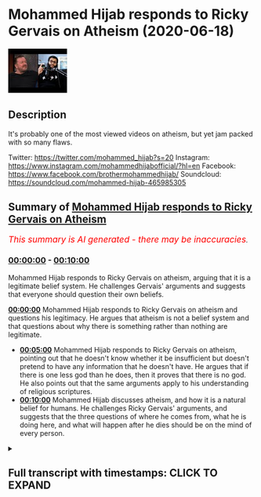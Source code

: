 # Mohammed Hijab responds to Ricky Gervais on Atheism (2020-06-18)

![alt Mohammed Hijab responds to Ricky Gervais on Atheism](bHRZN5roVl8.jpg "Mohammed Hijab responds to Ricky Gervais on Atheism")

## Description

It's probably one of the most viewed videos on atheism, but yet jam packed with so many flaws. 

Twitter: https://twitter.com/mohammed_hijab?s=20
Instagram: https://www.instagram.com/mohammedhijabofficial/?hl=en
Facebook: https://www.facebook.com/brothermohammedhijab/
Soundcloud: https://soundcloud.com/mohammed-hijab-465985305

## Summary of [Mohammed Hijab responds to Ricky Gervais on Atheism](https://www.youtube.com/watch?v=bHRZN5roVl8)


*<span style="color:red; font-size:125%">This summary is AI generated - there may be inaccuracies</span>. [](/)*

### [00:00:00](https://www.youtube.com/watch?v=bHRZN5roVl8&t=0) - [00:10:00](https://www.youtube.com/watch?v=bHRZN5roVl8&t=600)

Mohammed Hijab responds to Ricky Gervais on atheism, arguing that it is a legitimate belief system. He challenges Gervais' arguments and suggests that everyone should question their own beliefs.

**[00:00:00](https://www.youtube.com/watch?v=bHRZN5roVl8&t=0)** Mohammed Hijab responds to Ricky Gervais on atheism and questions his legitimacy. He argues that atheism is not a belief system and that questions about why there is something rather than nothing are legitimate.
* **[00:05:00](https://www.youtube.com/watch?v=bHRZN5roVl8&t=300)** Mohammed Hijab responds to Ricky Gervais on atheism, pointing out that he doesn't know whether it be insufficient but doesn't pretend to have any information that he doesn't have. He argues that if there is one less god than he does, then it proves that there is no god. He also points out that the same arguments apply to his understanding of religious scriptures.
* **[00:10:00](https://www.youtube.com/watch?v=bHRZN5roVl8&t=600)** Mohammed Hijab discusses atheism, and how it is a natural belief for humans. He challenges Ricky Gervais' arguments, and suggests that the three questions of where he comes from, what he is doing here, and what will happen after he dies should be on the mind of every person.

<details><summary><h2>Full transcript with timestamps: CLICK TO EXPAND</h2></summary>

[0:00:00](https://youtu.be/bHRZN5roVl8?t=0) [Music]  
[0:00:04](https://youtu.be/bHRZN5roVl8?t=4) so Ricky Gervais is a British comedian  
[0:00:07](https://youtu.be/bHRZN5roVl8?t=7) which I can't say I've watched any of  
[0:00:10](https://youtu.be/bHRZN5roVl8?t=10) his works or seen any of his shows but  
[0:00:12](https://youtu.be/bHRZN5roVl8?t=12) he's an individual who is actually in  
[0:00:17](https://youtu.be/bHRZN5roVl8?t=17) line with kind of New Atheism I would  
[0:00:19](https://youtu.be/bHRZN5roVl8?t=19) classify him like this and recently he  
[0:00:21](https://youtu.be/bHRZN5roVl8?t=21) doesnot sure how long this video has  
[0:00:23](https://youtu.be/bHRZN5roVl8?t=23) been up there but I came across this  
[0:00:25](https://youtu.be/bHRZN5roVl8?t=25) video which was the second of not the  
[0:00:28](https://youtu.be/bHRZN5roVl8?t=28) most viewed atheist  
[0:00:29](https://youtu.be/bHRZN5roVl8?t=29) video online or the video with an  
[0:00:32](https://youtu.be/bHRZN5roVl8?t=32) atheist title and this is a video where  
[0:00:34](https://youtu.be/bHRZN5roVl8?t=34) he's having conversation one of the  
[0:00:36](https://youtu.be/bHRZN5roVl8?t=36) American interviewers and there's a bit  
[0:00:40](https://youtu.be/bHRZN5roVl8?t=40) of a discussion about God and the  
[0:00:42](https://youtu.be/bHRZN5roVl8?t=42) existence of God so we wanted to just  
[0:00:44](https://youtu.be/bHRZN5roVl8?t=44) quickly do a reaction video to that and  
[0:00:46](https://youtu.be/bHRZN5roVl8?t=46) see if some of the interrogations are  
[0:00:49](https://youtu.be/bHRZN5roVl8?t=49) poor for Bhaiji face or in any way shape  
[0:00:51](https://youtu.be/bHRZN5roVl8?t=51) or form legitimate the thick you look so  
[0:00:55](https://youtu.be/bHRZN5roVl8?t=55) why is there something instead of  
[0:00:57](https://youtu.be/bHRZN5roVl8?t=57) nothing that's not the two choices so  
[0:01:03](https://youtu.be/bHRZN5roVl8?t=63) the first thing he says was why is there  
[0:01:05](https://youtu.be/bHRZN5roVl8?t=65) something rather than nothing these are  
[0:01:06](https://youtu.be/bHRZN5roVl8?t=66) not the only two choices well actually  
[0:01:08](https://youtu.be/bHRZN5roVl8?t=68) these are not choices at all these are  
[0:01:11](https://youtu.be/bHRZN5roVl8?t=71) not choices at all this is a question  
[0:01:12](https://youtu.be/bHRZN5roVl8?t=72) it's not giving you is it this all that  
[0:01:15](https://youtu.be/bHRZN5roVl8?t=75) because the choice usually is separated  
[0:01:18](https://youtu.be/bHRZN5roVl8?t=78) with the word or and why something  
[0:01:21](https://youtu.be/bHRZN5roVl8?t=81) rather than nothing is not an  
[0:01:22](https://youtu.be/bHRZN5roVl8?t=82) illegitimate question you say it's not  
[0:01:24](https://youtu.be/bHRZN5roVl8?t=84) about why but how well if you say it's  
[0:01:27](https://youtu.be/bHRZN5roVl8?t=87) not about why and how that would  
[0:01:28](https://youtu.be/bHRZN5roVl8?t=88) necessitate that you're starting with a  
[0:01:31](https://youtu.be/bHRZN5roVl8?t=91) presupposition which is nihilistic in  
[0:01:33](https://youtu.be/bHRZN5roVl8?t=93) other words you conceive the world as  
[0:01:35](https://youtu.be/bHRZN5roVl8?t=95) meaningless or purposeless and by that  
[0:01:38](https://youtu.be/bHRZN5roVl8?t=98) you say that why questions are  
[0:01:40](https://youtu.be/bHRZN5roVl8?t=100) meaningless very similarly like 19:30 is  
[0:01:43](https://youtu.be/bHRZN5roVl8?t=103) positivists or even verification estate  
[0:01:48](https://youtu.be/bHRZN5roVl8?t=108) the same kind of claim this is a very  
[0:01:50](https://youtu.be/bHRZN5roVl8?t=110) weak understanding because if this was  
[0:01:52](https://youtu.be/bHRZN5roVl8?t=112) the case then lots of things which would  
[0:01:55](https://youtu.be/bHRZN5roVl8?t=115) be meaningless if this is the stance you  
[0:01:58](https://youtu.be/bHRZN5roVl8?t=118) take if there's the positivistic stones  
[0:02:00](https://youtu.be/bHRZN5roVl8?t=120) many things would be meaningless  
[0:02:01](https://youtu.be/bHRZN5roVl8?t=121) metaphysical things logical things  
[0:02:03](https://youtu.be/bHRZN5roVl8?t=123) mathematical things so the idea of why  
[0:02:06](https://youtu.be/bHRZN5roVl8?t=126) questions being meaningless is something  
[0:02:09](https://youtu.be/bHRZN5roVl8?t=129) which has been thoroughly refuted in the  
[0:02:10](https://youtu.be/bHRZN5roVl8?t=130) philosophical literature  
[0:02:12](https://youtu.be/bHRZN5roVl8?t=132) but the question of its not why but how  
[0:02:14](https://youtu.be/bHRZN5roVl8?t=134) okay the question of how so how is there  
[0:02:17](https://youtu.be/bHRZN5roVl8?t=137) something rather than nothing it's still  
[0:02:19](https://youtu.be/bHRZN5roVl8?t=139) a legitimate question but you haven't  
[0:02:20](https://youtu.be/bHRZN5roVl8?t=140) you haven't done any good job in trying  
[0:02:22](https://youtu.be/bHRZN5roVl8?t=142) to answer it you've tried to any  
[0:02:25](https://youtu.be/bHRZN5roVl8?t=145) question about why is there something  
[0:02:26](https://youtu.be/bHRZN5roVl8?t=146) wrong more than one of the most  
[0:02:27](https://youtu.be/bHRZN5roVl8?t=147) foundational questions should be at the  
[0:02:30](https://youtu.be/bHRZN5roVl8?t=150) forefront of your mind why is there  
[0:02:32](https://youtu.be/bHRZN5roVl8?t=152) something at all why is he as if it's  
[0:02:34](https://youtu.be/bHRZN5roVl8?t=154) not a good question I wouldn't know why  
[0:02:36](https://youtu.be/bHRZN5roVl8?t=156) Albert Einstein would ask those  
[0:02:38](https://youtu.be/bHRZN5roVl8?t=158) questions about the explicable 'ti of  
[0:02:41](https://youtu.be/bHRZN5roVl8?t=161) the universe that was he an ignorant  
[0:02:43](https://youtu.be/bHRZN5roVl8?t=163) person was he someone who didn't know so  
[0:02:46](https://youtu.be/bHRZN5roVl8?t=166) once again I think that you're trying to  
[0:02:47](https://youtu.be/bHRZN5roVl8?t=167) brush aside some very important and  
[0:02:49](https://youtu.be/bHRZN5roVl8?t=169) heavy meaningful and purposeful  
[0:02:52](https://youtu.be/bHRZN5roVl8?t=172) questions ultimate questions as Karl  
[0:02:55](https://youtu.be/bHRZN5roVl8?t=175) Popper put it in order to try and weasel  
[0:02:58](https://youtu.be/bHRZN5roVl8?t=178) will scramble away from those those  
[0:03:02](https://youtu.be/bHRZN5roVl8?t=182) kinds of thoughts in your mind Demiurge  
[0:03:07](https://youtu.be/bHRZN5roVl8?t=187) that started everything well outside  
[0:03:09](https://youtu.be/bHRZN5roVl8?t=189) science and nature I don't believe so  
[0:03:11](https://youtu.be/bHRZN5roVl8?t=191) so this is outside of science I don't  
[0:03:13](https://youtu.be/bHRZN5roVl8?t=193) think there is a prime mover what is the  
[0:03:16](https://youtu.be/bHRZN5roVl8?t=196) word outside of science mean I mean  
[0:03:17](https://youtu.be/bHRZN5roVl8?t=197) outside of science is mathematics so  
[0:03:20](https://youtu.be/bHRZN5roVl8?t=200) what do you do you think that science is  
[0:03:22](https://youtu.be/bHRZN5roVl8?t=202) omnipotent sorry omniscient  
[0:03:24](https://youtu.be/bHRZN5roVl8?t=204) that science can explain everything that  
[0:03:26](https://youtu.be/bHRZN5roVl8?t=206) through it everything is known so then  
[0:03:29](https://youtu.be/bHRZN5roVl8?t=209) metaphysics is out the window logical  
[0:03:31](https://youtu.be/bHRZN5roVl8?t=211) precepts are out the window and  
[0:03:32](https://youtu.be/bHRZN5roVl8?t=212) mathematics is out though in the outside  
[0:03:34](https://youtu.be/bHRZN5roVl8?t=214) of science there's many things that are  
[0:03:35](https://youtu.be/bHRZN5roVl8?t=215) outside of science act the scientific  
[0:03:37](https://youtu.be/bHRZN5roVl8?t=217) method is outside of science itself the  
[0:03:39](https://youtu.be/bHRZN5roVl8?t=219) scientific method through the scientific  
[0:03:41](https://youtu.be/bHRZN5roVl8?t=221) method which science depends on is  
[0:03:43](https://youtu.be/bHRZN5roVl8?t=223) outside of science so what you're  
[0:03:45](https://youtu.be/bHRZN5roVl8?t=225) talking about what this what is this  
[0:03:46](https://youtu.be/bHRZN5roVl8?t=226) phraseology outside of science it's just  
[0:03:48](https://youtu.be/bHRZN5roVl8?t=228) New Atheists  
[0:03:49](https://youtu.be/bHRZN5roVl8?t=229) regurgitate vomited regurgitation which  
[0:03:52](https://youtu.be/bHRZN5roVl8?t=232) frankly have no fruitless and futile in  
[0:03:57](https://youtu.be/bHRZN5roVl8?t=237) the face of actual argumentations  
[0:03:59](https://youtu.be/bHRZN5roVl8?t=239) debate and discussion item is only  
[0:04:02](https://youtu.be/bHRZN5roVl8?t=242) rejecting the claim that there is a God  
[0:04:04](https://youtu.be/bHRZN5roVl8?t=244) atheism isn't a belief system so he says  
[0:04:07](https://youtu.be/bHRZN5roVl8?t=247) atheism isn't a belief system that only  
[0:04:09](https://youtu.be/bHRZN5roVl8?t=249) rejects that there is a God even if we  
[0:04:11](https://youtu.be/bHRZN5roVl8?t=251) grant that so what what does that do to  
[0:04:13](https://youtu.be/bHRZN5roVl8?t=253) the discussion I mean what whether you  
[0:04:15](https://youtu.be/bHRZN5roVl8?t=255) want to classify atheism as a religion  
[0:04:17](https://youtu.be/bHRZN5roVl8?t=257) as a belief system as an ideology or as  
[0:04:20](https://youtu.be/bHRZN5roVl8?t=260) a lacking as its defined of belief who  
[0:04:23](https://youtu.be/bHRZN5roVl8?t=263) cares at the end of the day  
[0:04:25](https://youtu.be/bHRZN5roVl8?t=265) these are all semantic points I don't  
[0:04:26](https://youtu.be/bHRZN5roVl8?t=266) care what you think atheism is or what  
[0:04:28](https://youtu.be/bHRZN5roVl8?t=268) you think being an atheist entails the  
[0:04:31](https://youtu.be/bHRZN5roVl8?t=271) question still is legit why is there  
[0:04:34](https://youtu.be/bHRZN5roVl8?t=274) something rather than nothing and if you  
[0:04:36](https://youtu.be/bHRZN5roVl8?t=276) don't answer why how is there something  
[0:04:39](https://youtu.be/bHRZN5roVl8?t=279) rather than nothing don't run away from  
[0:04:40](https://youtu.be/bHRZN5roVl8?t=280) that okay would you respect don't run  
[0:04:43](https://youtu.be/bHRZN5roVl8?t=283) away from the question how means the  
[0:04:45](https://youtu.be/bHRZN5roVl8?t=285) definition of how is by what means by  
[0:04:48](https://youtu.be/bHRZN5roVl8?t=288) what means can there be  
[0:04:49](https://youtu.be/bHRZN5roVl8?t=289) may they be is it conceivable for it to  
[0:04:51](https://youtu.be/bHRZN5roVl8?t=291) be or for there to be something rather  
[0:04:55](https://youtu.be/bHRZN5roVl8?t=295) than nothing you haven't answered that  
[0:04:57](https://youtu.be/bHRZN5roVl8?t=297) question the interviewer I don't know  
[0:04:59](https://youtu.be/bHRZN5roVl8?t=299) why I just jumped from one thing to  
[0:05:00](https://youtu.be/bHRZN5roVl8?t=300) another  
[0:05:01](https://youtu.be/bHRZN5roVl8?t=301) clearly he was deterred by the  
[0:05:03](https://youtu.be/bHRZN5roVl8?t=303) confidence of this comedian but he  
[0:05:07](https://youtu.be/bHRZN5roVl8?t=307) should have stuck to his guns you said  
[0:05:08](https://youtu.be/bHRZN5roVl8?t=308) you know what no no no sorry I'm sorry  
[0:05:09](https://youtu.be/bHRZN5roVl8?t=309) how is there something rather than  
[0:05:12](https://youtu.be/bHRZN5roVl8?t=312) nothing that's the question so the  
[0:05:13](https://youtu.be/bHRZN5roVl8?t=313) general question you saying I don't know  
[0:05:15](https://youtu.be/bHRZN5roVl8?t=315) whether it be insufficient but don't  
[0:05:17](https://youtu.be/bHRZN5roVl8?t=317) pretend you you have some information  
[0:05:19](https://youtu.be/bHRZN5roVl8?t=319) that you don't or try to be strident or  
[0:05:21](https://youtu.be/bHRZN5roVl8?t=321) positive about it you don't have an  
[0:05:23](https://youtu.be/bHRZN5roVl8?t=323) answer that's it if that's what it is  
[0:05:24](https://youtu.be/bHRZN5roVl8?t=324) then that's it don't pretend that you're  
[0:05:26](https://youtu.be/bHRZN5roVl8?t=326) someone who's got anything to offer in  
[0:05:27](https://youtu.be/bHRZN5roVl8?t=327) this discussion literally if you say I  
[0:05:29](https://youtu.be/bHRZN5roVl8?t=329) don't know it means you have nothing to  
[0:05:30](https://youtu.be/bHRZN5roVl8?t=330) offer in this conversation you deny one  
[0:05:33](https://youtu.be/bHRZN5roVl8?t=333) less God than I do you don't believe in  
[0:05:36](https://youtu.be/bHRZN5roVl8?t=336) 2999 gods and I don't believe in just  
[0:05:40](https://youtu.be/bHRZN5roVl8?t=340) one more he says if there are 3,000  
[0:05:42](https://youtu.be/bHRZN5roVl8?t=342) religions I only deny 2999 gods I only  
[0:05:46](https://youtu.be/bHRZN5roVl8?t=346) deny one more okay well how many men are  
[0:05:50](https://youtu.be/bHRZN5roVl8?t=350) there in the world that could be your  
[0:05:51](https://youtu.be/bHRZN5roVl8?t=351) father  
[0:05:52](https://youtu.be/bHRZN5roVl8?t=352) wait a minute you trying to yeah this is  
[0:05:54](https://youtu.be/bHRZN5roVl8?t=354) no joke this is no joke I mean maybe you  
[0:05:57](https://youtu.be/bHRZN5roVl8?t=357) can explain because you're sorry to say  
[0:06:00](https://youtu.be/bHRZN5roVl8?t=360) how many men could be your father how do  
[0:06:03](https://youtu.be/bHRZN5roVl8?t=363) you know that your father is your father  
[0:06:04](https://youtu.be/bHRZN5roVl8?t=364) now you could say oh I can go and do a  
[0:06:06](https://youtu.be/bHRZN5roVl8?t=366) DNA test well have you done that I mean  
[0:06:08](https://youtu.be/bHRZN5roVl8?t=368) that would be scientific yes and for it  
[0:06:11](https://youtu.be/bHRZN5roVl8?t=371) to be truly scientific you'd have to do  
[0:06:13](https://youtu.be/bHRZN5roVl8?t=373) the test yourself and see the results  
[0:06:14](https://youtu.be/bHRZN5roVl8?t=374) yourself and not depend on only  
[0:06:16](https://youtu.be/bHRZN5roVl8?t=376) testimony by the way not the testimony  
[0:06:18](https://youtu.be/bHRZN5roVl8?t=378) of the people who do the DNA test for it  
[0:06:20](https://youtu.be/bHRZN5roVl8?t=380) to be truly perfectly scientific but how  
[0:06:22](https://youtu.be/bHRZN5roVl8?t=382) do you know your father is your father  
[0:06:23](https://youtu.be/bHRZN5roVl8?t=383) you know through inference to the best  
[0:06:26](https://youtu.be/bHRZN5roVl8?t=386) explanation  
[0:06:27](https://youtu.be/bHRZN5roVl8?t=387) wait a minute inference to the best  
[0:06:29](https://youtu.be/bHRZN5roVl8?t=389) explanation  
[0:06:30](https://youtu.be/bHRZN5roVl8?t=390) so the circumstances of you being alive  
[0:06:34](https://youtu.be/bHRZN5roVl8?t=394) in that time you're alive and you know  
[0:06:36](https://youtu.be/bHRZN5roVl8?t=396) and your father being in the house or if  
[0:06:38](https://youtu.be/bHRZN5roVl8?t=398) he wasn't in the house  
[0:06:39](https://youtu.be/bHRZN5roVl8?t=399) wherever it was you know how do you know  
[0:06:41](https://youtu.be/bHRZN5roVl8?t=401) your mother is your mother same thing I  
[0:06:43](https://youtu.be/bHRZN5roVl8?t=403) mean were you there when you were coming  
[0:06:44](https://youtu.be/bHRZN5roVl8?t=404) can you remember can you recollect can  
[0:06:46](https://youtu.be/bHRZN5roVl8?t=406) you think about the time when you coming  
[0:06:51](https://youtu.be/bHRZN5roVl8?t=411) out your mom's room yeah I don't think  
[0:06:55](https://youtu.be/bHRZN5roVl8?t=415) you can think about I don't think you  
[0:06:57](https://youtu.be/bHRZN5roVl8?t=417) can remember that so how do you know  
[0:06:59](https://youtu.be/bHRZN5roVl8?t=419) your mom's your mom see there are maybe  
[0:07:01](https://youtu.be/bHRZN5roVl8?t=421) a million people or mini human beings  
[0:07:04](https://youtu.be/bHRZN5roVl8?t=424) women that can be your mom and you  
[0:07:07](https://youtu.be/bHRZN5roVl8?t=427) reject 999,999 of them and you believe  
[0:07:12](https://youtu.be/bHRZN5roVl8?t=432) in only one so that's the same argument  
[0:07:14](https://youtu.be/bHRZN5roVl8?t=434) it's exactly the same argument you're  
[0:07:16](https://youtu.be/bHRZN5roVl8?t=436) saying I reject 2999 gods and I reject  
[0:07:22](https://youtu.be/bHRZN5roVl8?t=442) one more okay that's true so how does  
[0:07:24](https://youtu.be/bHRZN5roVl8?t=444) that prove that God doesn't exist how's  
[0:07:26](https://youtu.be/bHRZN5roVl8?t=446) that an argument against God's existence  
[0:07:27](https://youtu.be/bHRZN5roVl8?t=447) if we take something like any fiction  
[0:07:30](https://youtu.be/bHRZN5roVl8?t=450) and any holy book in any other fiction  
[0:07:32](https://youtu.be/bHRZN5roVl8?t=452) and destroyed it okay in a thousand  
[0:07:34](https://youtu.be/bHRZN5roVl8?t=454) years time that wouldn't come back just  
[0:07:36](https://youtu.be/bHRZN5roVl8?t=456) as it was whereas if we took every  
[0:07:37](https://youtu.be/bHRZN5roVl8?t=457) science book yes right and every fact  
[0:07:40](https://youtu.be/bHRZN5roVl8?t=460) and destroyed them all in a thousand  
[0:07:41](https://youtu.be/bHRZN5roVl8?t=461) years they'd all be back because all the  
[0:07:43](https://youtu.be/bHRZN5roVl8?t=463) same tests would be the same with all he  
[0:07:48](https://youtu.be/bHRZN5roVl8?t=468) says if we destroyed science books and  
[0:07:50](https://youtu.be/bHRZN5roVl8?t=470) holy books in a thousand years the  
[0:07:51](https://youtu.be/bHRZN5roVl8?t=471) science would be the same replicate but  
[0:07:53](https://youtu.be/bHRZN5roVl8?t=473) the holy books won't be the same  
[0:07:54](https://youtu.be/bHRZN5roVl8?t=474) actually if you destroy all the quran's  
[0:07:57](https://youtu.be/bHRZN5roVl8?t=477) in the world the people would have said  
[0:07:59](https://youtu.be/bHRZN5roVl8?t=479) because the Quran is a memorized book is  
[0:08:01](https://youtu.be/bHRZN5roVl8?t=481) an overly transmitted book so actually I  
[0:08:04](https://youtu.be/bHRZN5roVl8?t=484) don't think it would be gone if you  
[0:08:06](https://youtu.be/bHRZN5roVl8?t=486) destroyed them you destroy them all now  
[0:08:08](https://youtu.be/bHRZN5roVl8?t=488) people memorize them from a thousand  
[0:08:09](https://youtu.be/bHRZN5roVl8?t=489) four hundred years so this this is a  
[0:08:11](https://youtu.be/bHRZN5roVl8?t=491) very weak understanding of the  
[0:08:13](https://youtu.be/bHRZN5roVl8?t=493) preservation of the Quran or the oral  
[0:08:15](https://youtu.be/bHRZN5roVl8?t=495) transmission of it maybe you could argue  
[0:08:17](https://youtu.be/bHRZN5roVl8?t=497) that with other religions but you need  
[0:08:18](https://youtu.be/bHRZN5roVl8?t=498) to be specific because Islam is you know  
[0:08:21](https://youtu.be/bHRZN5roVl8?t=501) a major world religion as you know and  
[0:08:23](https://youtu.be/bHRZN5roVl8?t=503) so your argument doesn't actually cut it  
[0:08:25](https://youtu.be/bHRZN5roVl8?t=505) when it comes to Islam moreover and  
[0:08:27](https://youtu.be/bHRZN5roVl8?t=507) probably more problematic for you is  
[0:08:29](https://youtu.be/bHRZN5roVl8?t=509) that you said if you destroy all the  
[0:08:31](https://youtu.be/bHRZN5roVl8?t=511) scientific experiments they'll come back  
[0:08:32](https://youtu.be/bHRZN5roVl8?t=512) in a thousand years that's a weak  
[0:08:34](https://youtu.be/bHRZN5roVl8?t=514) understanding of the philosophy of  
[0:08:35](https://youtu.be/bHRZN5roVl8?t=515) science with all due respect because as  
[0:08:38](https://youtu.be/bHRZN5roVl8?t=518) Karl Popper mentioned you know there's  
[0:08:40](https://youtu.be/bHRZN5roVl8?t=520) the principle of falsification which has  
[0:08:41](https://youtu.be/bHRZN5roVl8?t=521) been criticized in the literature by  
[0:08:43](https://youtu.be/bHRZN5roVl8?t=523) putting that to the side there is no ink  
[0:08:45](https://youtu.be/bHRZN5roVl8?t=525) science is not incorrigibles not  
[0:08:47](https://youtu.be/bHRZN5roVl8?t=527) something which is meant to produce  
[0:08:49](https://youtu.be/bHRZN5roVl8?t=529) eternal truths see you seem to bring in  
[0:08:51](https://youtu.be/bHRZN5roVl8?t=531) this  
[0:08:52](https://youtu.be/bHRZN5roVl8?t=532) was referred to as scientism scientism  
[0:08:54](https://youtu.be/bHRZN5roVl8?t=534) was the idea that science can explain  
[0:08:57](https://youtu.be/bHRZN5roVl8?t=537) everything this is nonsense and there is  
[0:08:59](https://youtu.be/bHRZN5roVl8?t=539) some kind of incorrigibly ternal truth  
[0:09:01](https://youtu.be/bHRZN5roVl8?t=541) that's nonsense and everyone knows  
[0:09:02](https://youtu.be/bHRZN5roVl8?t=542) that's nonsense we know that's nonsense  
[0:09:04](https://youtu.be/bHRZN5roVl8?t=544) our experience with the corona virus the  
[0:09:06](https://youtu.be/bHRZN5roVl8?t=546) science was changed you're gonna run a  
[0:09:08](https://youtu.be/bHRZN5roVl8?t=548) weekly or monthly basis people were  
[0:09:09](https://youtu.be/bHRZN5roVl8?t=549) telling us the science says this decide  
[0:09:11](https://youtu.be/bHRZN5roVl8?t=551) says that the politicians were telling  
[0:09:12](https://youtu.be/bHRZN5roVl8?t=552) us these things and the sciences the  
[0:09:14](https://youtu.be/bHRZN5roVl8?t=554) investigations were different because  
[0:09:16](https://youtu.be/bHRZN5roVl8?t=556) the sample size was growing and the the  
[0:09:19](https://youtu.be/bHRZN5roVl8?t=559) information was changing and the  
[0:09:21](https://youtu.be/bHRZN5roVl8?t=561) theories were we're moving around so  
[0:09:23](https://youtu.be/bHRZN5roVl8?t=563) science is not incorrigible science is  
[0:09:26](https://youtu.be/bHRZN5roVl8?t=566) by nature because it because of the  
[0:09:28](https://youtu.be/bHRZN5roVl8?t=568) problem of induction is something which  
[0:09:30](https://youtu.be/bHRZN5roVl8?t=570) can be falsified and in time for you to  
[0:09:32](https://youtu.be/bHRZN5roVl8?t=572) think that a thousand years all the  
[0:09:33](https://youtu.be/bHRZN5roVl8?t=573) investigations that we do today are  
[0:09:35](https://youtu.be/bHRZN5roVl8?t=575) going to be the same in a thousand years  
[0:09:36](https://youtu.be/bHRZN5roVl8?t=576) time it shows me that you have a  
[0:09:38](https://youtu.be/bHRZN5roVl8?t=578) superficial understanding of the  
[0:09:39](https://youtu.be/bHRZN5roVl8?t=579) philosophy of science of all due respect  
[0:09:41](https://youtu.be/bHRZN5roVl8?t=581) yeah and the same thing applies with  
[0:09:43](https://youtu.be/bHRZN5roVl8?t=583) your understanding of the religious  
[0:09:45](https://youtu.be/bHRZN5roVl8?t=585) scriptures so put all of this aside well  
[0:09:48](https://youtu.be/bHRZN5roVl8?t=588) we're calling you yeah to worship one  
[0:09:50](https://youtu.be/bHRZN5roVl8?t=590) God that's what we're calling you to  
[0:09:52](https://youtu.be/bHRZN5roVl8?t=592) which is there's an innate  
[0:09:54](https://youtu.be/bHRZN5roVl8?t=594) predisposition to believe in one God  
[0:09:56](https://youtu.be/bHRZN5roVl8?t=596) Justin Barrett dr. Justin Barrett who is  
[0:09:59](https://youtu.be/bHRZN5roVl8?t=599) part of the Oxford or pelagic or  
[0:10:01](https://youtu.be/bHRZN5roVl8?t=601) societies run a study in 2011 refers to  
[0:10:03](https://youtu.be/bHRZN5roVl8?t=603) this as a in a receptivity to believe in  
[0:10:07](https://youtu.be/bHRZN5roVl8?t=607) a God we're naturally inclined to  
[0:10:09](https://youtu.be/bHRZN5roVl8?t=609) believe in a higher power you know the  
[0:10:11](https://youtu.be/bHRZN5roVl8?t=611) majority of people in the u.s. believe  
[0:10:14](https://youtu.be/bHRZN5roVl8?t=614) in a high of 90 percent of people even  
[0:10:16](https://youtu.be/bHRZN5roVl8?t=616) the irreligious ones believe in a higher  
[0:10:18](https://youtu.be/bHRZN5roVl8?t=618) power it's a natural you know only 5.5  
[0:10:20](https://youtu.be/bHRZN5roVl8?t=620) percent according to Linda Woodhead 5.5  
[0:10:23](https://youtu.be/bHRZN5roVl8?t=623) percent of the British public Australian  
[0:10:26](https://youtu.be/bHRZN5roVl8?t=626) atheist like yourself you you are in a  
[0:10:28](https://youtu.be/bHRZN5roVl8?t=628) minority I'm not saying that that means  
[0:10:29](https://youtu.be/bHRZN5roVl8?t=629) anything but what I am saying is  
[0:10:31](https://youtu.be/bHRZN5roVl8?t=631) sociologically people find it natural  
[0:10:33](https://youtu.be/bHRZN5roVl8?t=633) even with the absence of religion to  
[0:10:35](https://youtu.be/bHRZN5roVl8?t=635) believe in a higher power it sounds an a  
[0:10:37](https://youtu.be/bHRZN5roVl8?t=637) chiral thing it can be argued from first  
[0:10:39](https://youtu.be/bHRZN5roVl8?t=639) principles and so to try and dismiss it  
[0:10:42](https://youtu.be/bHRZN5roVl8?t=642) as if it's some kind of ridiculous  
[0:10:43](https://youtu.be/bHRZN5roVl8?t=643) concept though it's so pervasive  
[0:10:46](https://youtu.be/bHRZN5roVl8?t=646) cross-cultural in historically  
[0:10:48](https://youtu.be/bHRZN5roVl8?t=648) psychologically and and in every single  
[0:10:51](https://youtu.be/bHRZN5roVl8?t=651) way possible I think you're doing a  
[0:10:53](https://youtu.be/bHRZN5roVl8?t=653) disservice to yourself and I think  
[0:10:55](https://youtu.be/bHRZN5roVl8?t=655) you're just regurgitating and vomiting  
[0:10:57](https://youtu.be/bHRZN5roVl8?t=657) out yeah the same new atheist dogma that  
[0:11:00](https://youtu.be/bHRZN5roVl8?t=660) you've probably taken from your master  
[0:11:02](https://youtu.be/bHRZN5roVl8?t=662) Richard Dawkins  
[0:11:03](https://youtu.be/bHRZN5roVl8?t=663) and I'm afraid you're gonna have to  
[0:11:05](https://youtu.be/bHRZN5roVl8?t=665) start  
[0:11:05](https://youtu.be/bHRZN5roVl8?t=665) can critically for yourself because it's  
[0:11:07](https://youtu.be/bHRZN5roVl8?t=667) clear that your arguments are cut and  
[0:11:08](https://youtu.be/bHRZN5roVl8?t=668) paste job and they're not even that well  
[0:11:11](https://youtu.be/bHRZN5roVl8?t=671) refined as a cut and paste job from the  
[0:11:15](https://youtu.be/bHRZN5roVl8?t=675) New Atheists rhetoric so I would say be  
[0:11:18](https://youtu.be/bHRZN5roVl8?t=678) more open-minded start thinking start  
[0:11:21](https://youtu.be/bHRZN5roVl8?t=681) thinking deeply about three questions  
[0:11:23](https://youtu.be/bHRZN5roVl8?t=683) I'm gonna ask you those four you might  
[0:11:25](https://youtu.be/bHRZN5roVl8?t=685) think that they're meaningless questions  
[0:11:26](https://youtu.be/bHRZN5roVl8?t=686) but I'm gonna put these three questions  
[0:11:27](https://youtu.be/bHRZN5roVl8?t=687) to you Rick use your face I'm gonna put  
[0:11:29](https://youtu.be/bHRZN5roVl8?t=689) those proof questions to you and this is  
[0:11:30](https://youtu.be/bHRZN5roVl8?t=690) way before you go to sleep today I want  
[0:11:32](https://youtu.be/bHRZN5roVl8?t=692) you to think about those three questions  
[0:11:33](https://youtu.be/bHRZN5roVl8?t=693) I don't say no it's meaningless in  
[0:11:36](https://youtu.be/bHRZN5roVl8?t=696) science this is nonsense with disprove  
[0:11:38](https://youtu.be/bHRZN5roVl8?t=698) in it and it's not even philosophically  
[0:11:40](https://youtu.be/bHRZN5roVl8?t=700) robust the three questions are where  
[0:11:44](https://youtu.be/bHRZN5roVl8?t=704) that I come from I think about not just  
[0:11:48](https://youtu.be/bHRZN5roVl8?t=708) yourself but the universe itself where  
[0:11:50](https://youtu.be/bHRZN5roVl8?t=710) did the universe come from what are they  
[0:11:51](https://youtu.be/bHRZN5roVl8?t=711) what are the options either it came from  
[0:11:54](https://youtu.be/bHRZN5roVl8?t=714) nothing or something the universe either  
[0:11:56](https://youtu.be/bHRZN5roVl8?t=716) came from nothing or something we're  
[0:11:58](https://youtu.be/bHRZN5roVl8?t=718) saying it came from something right and  
[0:12:01](https://youtu.be/bHRZN5roVl8?t=721) there's no infinite regress so where did  
[0:12:03](https://youtu.be/bHRZN5roVl8?t=723) I come from  
[0:12:04](https://youtu.be/bHRZN5roVl8?t=724) then what am I doing here yeah so I mean  
[0:12:09](https://youtu.be/bHRZN5roVl8?t=729) what is your existence and then where am  
[0:12:12](https://youtu.be/bHRZN5roVl8?t=732) I going  
[0:12:12](https://youtu.be/bHRZN5roVl8?t=732) you're gonna die I'm gonna die and you  
[0:12:15](https://youtu.be/bHRZN5roVl8?t=735) got to think about what's gonna happen  
[0:12:16](https://youtu.be/bHRZN5roVl8?t=736) after that if you're wrong you're in  
[0:12:18](https://youtu.be/bHRZN5roVl8?t=738) trouble and you are wrong and you are on  
[0:12:21](https://youtu.be/bHRZN5roVl8?t=741) and you will be in trouble but it's not  
[0:12:24](https://youtu.be/bHRZN5roVl8?t=744) too late this you listening to me right  
[0:12:27](https://youtu.be/bHRZN5roVl8?t=747) now Ricky Gervais is actually the best  
[0:12:33](https://youtu.be/bHRZN5roVl8?t=753) thing that's ever happened to you in  
[0:12:34](https://youtu.be/bHRZN5roVl8?t=754) your life so don't worry come on  
[0:12:45](https://youtu.be/bHRZN5roVl8?t=765) you  
</details>